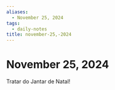 ```yaml
---
aliases:
  - November 25, 2024
tags:
  - daily-notes
title: november-25,-2024
---
```


# November 25, 2024

Tratar do Jantar de Natal!
